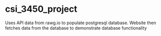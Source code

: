 # csi_3450_project
Uses API data from rawg.io to populate postgresql database.  Website then fetches data from the database to demonstrate database functionality